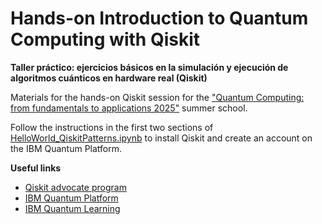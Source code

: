 # Hands-on Introduction to Quantum Computing with Qiskit
**Taller práctico: ejercicios básicos en la simulación y ejecución de algoritmos cuánticos en hardware real (Qiskit)**

Materials for the hands-on Qiskit session for the ["Quantum Computing: from fundamentals to applications 2025"](https://www.uik.eus/en/activity/quantum-computing-fundamentals-applications) summer school.

Follow the instructions in the first two sections of [HelloWorld_QiskitPatterns.ipynb](https://github.com/quantum-kittens/BasQ_SummerSchool2025/blob/main/HelloWorld_QiskitPatterns.ipynb) to install Qiskit and create an account on the IBM Quantum Platform.

**Useful links**
- [Qiskit advocate program](https://www.ibm.com/quantum/community#advocates)
- [IBM Quantum Platform](https://quantum.cloud.ibm.com/)
- [IBM Quantum Learning](https://quantum.cloud.ibm.com/learning/en)
